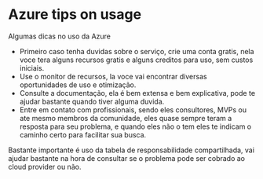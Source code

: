 # Azure tips on usage

Algumas dicas no uso da Azure

- Primeiro caso tenha duvidas sobre o serviço, crie uma conta gratis, nela voce tera alguns recursos gratis e alguns creditos para uso, sem custos iniciais.
- Use o monitor de recursos, la voce vai encontrar diversas oportunidades de uso e otimização.
- Consulte a documentação, ela é bem extensa e bem explicativa, pode te ajudar bastante quando tiver alguma duvida.
- Entre em contato com profissionais, sendo eles consultores, MVPs ou ate mesmo membros da comunidade, eles quase sempre teram a resposta para seu problema, e quando eles não o tem eles te indicam o caminho certo para facilitar sua busca.

Bastante importante é uso da tabela de responsabilidade compartilhada, vai ajudar bastante na hora de consultar se o problema pode ser cobrado ao cloud provider ou não. 
